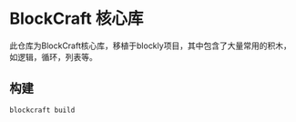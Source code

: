 # BlockCraft 核心库

此仓库为BlockCraft核心库，移植于blockly项目，其中包含了大量常用的积木，如逻辑，循环，列表等。

## 构建
```
blockcraft build
```